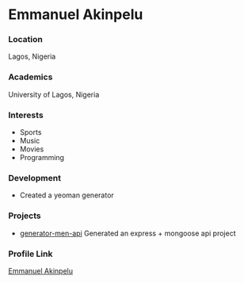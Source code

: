 # Emmanuel Akinpelu

### Location
Lagos, Nigeria

### Academics
University of Lagos, Nigeria

### Interests
- Sports
- Music
- Movies
- Programming

### Development
- Created a yeoman generator 

### Projects
- [generator-men-api](https://github.com/hemor/generator-men-api) Generated an express + mongoose api project

### Profile Link
[Emmanuel Akinpelu](https://github.com/hemor)
